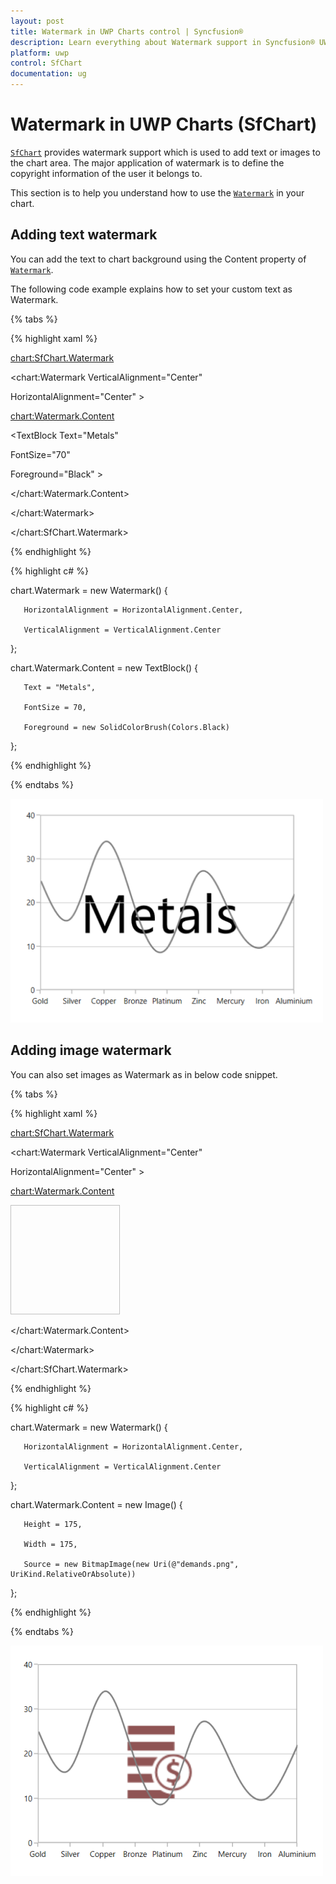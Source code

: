 ```yaml
---
layout: post
title: Watermark in UWP Charts control | Syncfusion®
description: Learn everything about Watermark support in Syncfusion® UWP Charts (SfChart) control and explore additional features.
platform: uwp
control: SfChart
documentation: ug
---
```

# Watermark in UWP Charts (SfChart)

[`SfChart`](https://help.syncfusion.com/cr/uwp/Syncfusion.UI.Xaml.Charts.SfChart.html) provides watermark support which is used to add text or images to the chart area. The major application of watermark is to define the copyright information of the user it belongs to.

This section is to help you understand how to use the [`Watermark`](https://help.syncfusion.com/cr/uwp/Syncfusion.UI.Xaml.Charts.Watermark.html) in your chart.

## Adding text watermark

You can add the text to chart background using the Content property of [`Watermark`](https://help.syncfusion.com/cr/uwp/Syncfusion.UI.Xaml.Charts.SfChart.html#Syncfusion_UI_Xaml_Charts_SfChart_Watermark).

The following code example explains how to set your custom text as Watermark.

{% tabs %}

{% highlight xaml %}

<chart:SfChart.Watermark>

<chart:Watermark VerticalAlignment="Center"         

HorizontalAlignment="Center" >

<chart:Watermark.Content>

<TextBlock Text="Metals"  

FontSize="70"

Foreground="Black" >

</TextBlock>

</chart:Watermark.Content>

</chart:Watermark>

</chart:SfChart.Watermark>

{% endhighlight %}

{% highlight c# %}

chart.Watermark = new Watermark()
{

       HorizontalAlignment = HorizontalAlignment.Center,

       VerticalAlignment = VerticalAlignment.Center

};

chart.Watermark.Content = new TextBlock()
{

       Text = "Metals",

       FontSize = 70,

       Foreground = new SolidColorBrush(Colors.Black)

};

{% endhighlight %}

{% endtabs %}

![Text watermark support in UWP Chart](Watermark_images/Watermark_1.png)

## Adding image watermark

You can also set images as Watermark as in below code snippet.

{% tabs %}

{% highlight xaml %}

<chart:SfChart.Watermark>

<chart:Watermark VerticalAlignment="Center"               

HorizontalAlignment="Center" >

<chart:Watermark.Content>

<Image Source="demands.png" Height="175" Width="175"/>

</chart:Watermark.Content>

</chart:Watermark>

</chart:SfChart.Watermark>

{% endhighlight %}

{% highlight c# %}

chart.Watermark = new Watermark()
{

       HorizontalAlignment = HorizontalAlignment.Center,

       VerticalAlignment = VerticalAlignment.Center

};

chart.Watermark.Content = new Image()
{

       Height = 175,

       Width = 175,

       Source = new BitmapImage(new Uri(@"demands.png", UriKind.RelativeOrAbsolute))

};


{% endhighlight %}

{% endtabs %}

![Image watermark support in UWP Chart](Watermark_images/Watermark_2.png)


